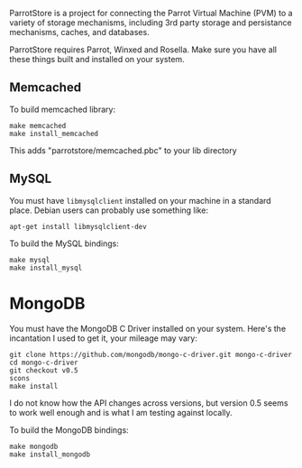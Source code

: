 ParrotStore is a project for connecting the Parrot Virtual Machine (PVM) to a
variety of storage mechanisms, including 3rd party storage and persistance
mechanisms, caches, and databases.

ParrotStore requires Parrot, Winxed and Rosella. Make sure you have all these
things built and installed on your system.

## Memcached

To build memcached library:

    make memcached
    make install_memcached

This adds "parrotstore/memcached.pbc" to your lib directory

## MySQL

You must have `libmysqlclient` installed on your machine in a standard place.
Debian users can probably use something like:

    apt-get install libmysqlclient-dev

To build the MySQL bindings:

    make mysql
    make install_mysql

# MongoDB

You must have the MongoDB C Driver installed on your system. Here's the
incantation I used to get it, your mileage may vary:

    git clone https://github.com/mongodb/mongo-c-driver.git mongo-c-driver
    cd mongo-c-driver
    git checkout v0.5
    scons
    make install

I do not know how the API changes across versions, but version 0.5 seems to work
well enough and is what I am testing against locally.

To build the MongoDB bindings:

    make mongodb
    make install_mongodb


